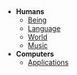 - **Humans** 
  - [Being](https://github.com/MechatronicBeing/HumanBeing)
  - [Language](https://github.com//MechatronicBeing/HumanLanguage)
  - [World](https://github.com//MechatronicBeing/HumanWorld)
  - [Music](https://github.com//MechatronicBeing/HumanMusic)
- **Computers**
  - [Applications](https://github.com//MechatronicBeing/ComputerApplication)
